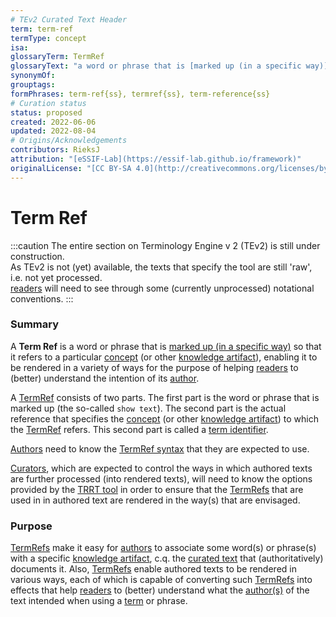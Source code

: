 ```yaml
---
# TEv2 Curated Text Header
term: term-ref
termType: concept
isa:
glossaryTerm: TermRef
glossaryText: "a word or phrase that is [marked up (in a specific way)](/docs/tev2/spec-syntax/term-ref-syntax) so that it refers to a particular [concept](@) (or other [knowledge artifact](@)), enabling it to be rendered in a variety of ways for the purpose of helping [readers](@) to (better) understand the intention of its [author](@)."
synonymOf:
grouptags:
formPhrases: term-ref{ss}, termref{ss}, term-reference{ss}
# Curation status
status: proposed
created: 2022-06-06
updated: 2022-08-04
# Origins/Acknowledgements
contributors: RieksJ
attribution: "[eSSIF-Lab](https://essif-lab.github.io/framework)"
originalLicense: "[CC BY-SA 4.0](http://creativecommons.org/licenses/by-sa/4.0/?ref=chooser-v1)"
---
```


# Term Ref

:::caution
The entire section on Terminology Engine v 2 (TEv2) is still under construction.<br/>
As TEv2 is not (yet) available, the texts that specify the tool are still 'raw', i.e. not yet processed.<br/>[readers](@) will need to see through some (currently unprocessed) notational conventions.
:::

### Summary
A **Term Ref** is a word or phrase that is [marked up (in a specific way)](/docs/tev2/spec-syntax/term-ref-syntax) so that it refers to a particular [concept](@) (or other [knowledge artifact](@)), enabling it to be rendered in a variety of ways for the purpose of helping [readers](@) to (better) understand the intention of its [author](@).

A [TermRef](@) consists of two parts. The first part is the word or phrase that is marked up (the so-called `show text`). The second part is the actual reference that specifies the [concept](@) (or other [knowledge artifact](@)) to which the [TermRef](@) refers. This second part is called a [term identifier](@).

[Authors](@) need to know the [TermRef syntax](/docs/tev2/spec-syntax/term-ref-syntax) that they are expected to use.

[Curators](@), which are expected to control the ways in which authored texts are further processed (into rendered texts), will need to know the options provided by the [TRRT tool](/docs/tev2/spec-tools/trrt) in order to ensure that the [TermRefs](@) that are used in in authored text are rendered in the way(s) that are envisaged.

### Purpose
[TermRefs](@) make it easy for [authors](@) to associate some word(s) or phrase(s) with a specific [knowledge artifact](@), c.q. the [curated text](@) that (authoritatively) documents it. Also, [TermRefs](@) enable authored texts to be rendered in various ways, each of which is capable of converting such [TermRefs](@) into effects that help [readers](@) to (better) understand what the [author(s)](@) of the text intended when using a [term](@) or phrase.